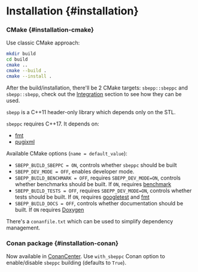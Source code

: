 # Installation {#installation}

### CMake {#installation-cmake}

Use classic CMake approach:

```sh
mkdir build
cd build
cmake ..
cmake --build .
cmake --install .
```

After the build/installation, there'll be 2 CMake targets: `sbepp::sbeppc` and
`sbepp::sbepp`, check out the [Integration](#integration) section to see how
they can be used.

`sbepp` is a C++11 header-only library which depends only on the STL.

`sbeppc` requires C++17. It depends on:
- [fmt](https://github.com/fmtlib/fmt)
- [pugixml](https://github.com/zeux/pugixml)

Available CMake options (`name = default_value`):

- `SBEPP_BUILD_SBEPPC = ON`, controls whether `sbeppc` should be built
- `SBEPP_DEV_MODE = OFF`, enables developer mode.
- `SBEPP_BUILD_BENCHMARK = OFF`, requires `SBEPP_DEV_MODE=ON`, controls whether
benchmarks should be built. If
`ON`, requires [benchmark](https://github.com/google/benchmark)
- `SBEPP_BUILD_TESTS = OFF`, requires `SBEPP_DEV_MODE=ON`, controls whether
tests should be built. If `ON`,
requires [googletest](https://github.com/google/googletest) and
[fmt](https://github.com/fmtlib/fmt)
- `SBEPP_BUILD_DOCS = OFF`, controls whether documentation should be built. If
`ON` requires [Doxygen](https://doxygen.nl/)

There's a `conanfile.txt` which can be used to simplify dependency management.

### Conan package {#installation-conan}

Now available in [ConanCenter](https://conan.io/center/recipes/sbepp). Use
`with_sbeppc` Conan option to enable/disable `sbeppc` building (defaults to
`True`).